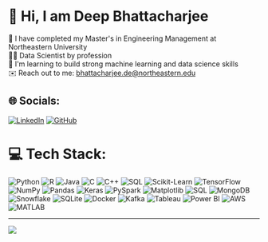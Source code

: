 # 💫 Hi, I am Deep Bhattacharjee
👦 I have completed my Master's in Engineering Management at Northeastern University <br>👨‍💻 Data Scientist by profession<br>🌱 I'm learning to build strong machine learning and data science skills<br>✉️ Reach out to me: bhattacharjee.de@northeastern.edu

## 🌐 Socials:
[![LinkedIn](https://img.shields.io/badge/LinkedIn-%230077B5.svg?logo=linkedin&logoColor=white)](https://linkedin.com/in/deep-bhattacharjee) [![GitHub](https://img.shields.io/badge/GitHub-%23121011.svg?logo=github&logoColor=white)](https://github.com/Deep-1997-08)

# 💻 Tech Stack:
![Python](https://img.shields.io/badge/python-3670A0?style=for-the-badge&logo=python&logoColor=ffdd54) ![R](https://img.shields.io/badge/r-%23276DC3.svg?style=for-the-badge&logo=r&logoColor=white) ![Java](https://img.shields.io/badge/java-%23ED8B00.svg?style=for-the-badge&logo=java&logoColor=white) ![C](https://img.shields.io/badge/c-%2300599C.svg?style=for-the-badge&logo=c&logoColor=white) ![C++](https://img.shields.io/badge/c++-%2300599C.svg?style=for-the-badge&logo=c%2B%2B&logoColor=white) ![SQL](https://img.shields.io/badge/sql-%2300f.svg?style=for-the-badge&logo=sql&logoColor=white) ![Scikit-Learn](https://img.shields.io/badge/Scikit--Learn-%23F7931E.svg?style=for-the-badge&logo=scikit-learn&logoColor=white) ![TensorFlow](https://img.shields.io/badge/TensorFlow-%23FF6F00.svg?style=for-the-badge&logo=tensorflow&logoColor=white) ![NumPy](https://img.shields.io/badge/NumPy-%23013243.svg?style=for-the-badge&logo=numpy&logoColor=white) ![Pandas](https://img.shields.io/badge/Pandas-%23150458.svg?style=for-the-badge&logo=pandas&logoColor=white) ![Keras](https://img.shields.io/badge/Keras-%23D00000.svg?style=for-the-badge&logo=keras&logoColor=white) ![PySpark](https://img.shields.io/badge/PySpark-%23E25A1C.svg?style=for-the-badge&logo=apachespark&logoColor=white) ![Matplotlib](https://img.shields.io/badge/Matplotlib-%23ffffff.svg?style=for-the-badge&logo=matplotlib&logoColor=black) ![SQL](https://img.shields.io/badge/SQL-%23CC2927.svg?style=for-the-badge&logo=microsoft-sql-server&logoColor=white) ![MongoDB](https://img.shields.io/badge/MongoDB-%234ea94b.svg?style=for-the-badge&logo=mongodb&logoColor=white) ![Snowflake](https://img.shields.io/badge/Snowflake-%23FFFFFF.svg?style=for-the-badge&logo=snowflake&logoColor=blue) ![SQLite](https://img.shields.io/badge/SQLite-%2307404E.svg?style=for-the-badge&logo=sqlite&logoColor=white) ![Docker](https://img.shields.io/badge/Docker-%230db7ed.svg?style=for-the-badge&logo=docker&logoColor=white) ![Kafka](https://img.shields.io/badge/Kafka-000?style=for-the-badge&logo=apachekafka&logoColor=white) ![Tableau](https://img.shields.io/badge/Tableau-%23E97627.svg?style=for-the-badge&logo=tableau&logoColor=white) ![Power BI](https://img.shields.io/badge/Power%20BI-%23F2C811.svg?style=for-the-badge&logo=powerbi&logoColor=white) ![AWS](https://img.shields.io/badge/AWS-%23FF9900.svg?style=for-the-badge&logo=amazon-aws&logoColor=white) ![MATLAB](https://img.shields.io/badge/MATLAB-%23e8733d.svg?style=for-the-badge&logo=mathworks&logoColor=white)


---
[![](https://visitcount.itsvg.in/api?id=Deep-1997-08&icon=1&color=1)](https://visitcount.itsvg.in)

<!-- Proudly created with GPRM ( https://gprm.itsvg.in ) -->

<!--
**Deep-1997-08/Deep-1997-08** is a ✨ _special_ ✨ repository because its `README.md` (this file) appears on your GitHub profile.

Here are some ideas to get you started:

- 🔭 I’m currently working on ...
- 🌱 I’m currently learning ...
- 👯 I’m looking to collaborate on ...
- 🤔 I’m looking for help with ...
- 💬 Ask me about ...
- 📫 How to reach me: ...
- 😄 Pronouns: ...
- ⚡ Fun fact: ...
-->
